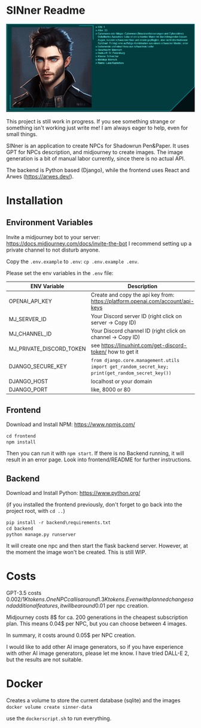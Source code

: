 # SINner Readme
![Animation.gif](docs%2FAnimation.gif)

This project is still work in progress. If you see something strange or something isn't working just write me! I am always eager to help, even for small things.

SINner is an application to create NPCs for Shadowrun Pen&Paper.
It uses GPT for NPCs description, and midjourney to create images.
The image generation is a bit of manual labor currently, since there is no actual API. 

The backend is Python based (Django), while the frontend uses React and Arwes (https://arwes.dev/).

# Installation

## Environment Variables

Invite a midjourney bot to your server: https://docs.midjourney.com/docs/invite-the-bot
I recommend setting up a private channel to not disturb anyone.

Copy the `.env.example` to `.env`: `cp .env.example .env`.

Please set the env variables in the `.env` file:

| ENV Variable             | Description                                                                                      |
|--------------------------|--------------------------------------------------------------------------------------------------|
| OPENAI_API_KEY           | Create and copy the api key from: https://platform.openai.com/account/api-keys                   |
| MJ_SERVER_ID             | Your Discord server ID (right click on server -> Copy ID)                                        |
| MJ_CHANNEL_ID            | Your Discord channel ID (right click on channel -> Copy ID)                                      |
| MJ_PRIVATE_DISCORD_TOKEN | see https://linuxhint.com/get-discord-token/ how to get it                                       |
| DJANGO_SECURE_KEY        | `from django.core.management.utils import get_random_secret_key; print(get_random_secret_key())` |
| DJANGO_HOST              | localhost or your domain                                                                         |
| DJANGO_PORT              | like, 8000 or 80                                                                                 |



## Frontend
Download and Install NPM: https://www.npmjs.com/ 
```
cd frontend
npm install
```
Then you can run it with `npm start`. If there is no Backend running, it will result in an error page.
Look into frontend/README for further instructions.

## Backend
Download and Install Python: https://www.python.org/

(if you installed the frontend previously, don't forget to go back into the project root, with `cd ..`)
```
pip install -r backend\requirements.txt
cd backend
python manage.py runserver
```

It will create one npc and then start the flask backend server.
However, at the moment the image won't be created. This is still WIP. 

# Costs

GPT-3.5 costs $0.002 / 1K tokens. One NPC call is around 1.3K tokens.
Even with planned changes and additional features, it will be around 0.01$ per npc creation.

Midjourney costs 8$ for ca. 200 generations in the cheapest subscription plan.
This means 0.04$ per NPC, but you can choose between 4 images.

In summary, it costs around 0.05$ per NPC creation. 

I would like to add other AI image generators, so if you have experience with other AI image generators, please let me know.
I have tried DALL-E 2, but the results are not suitable.

# Docker

Creates a volume to store the current database (sqlite) and the images
`docker volume create sinner-data`

use the `dockerscript.sh` to run everything. 
